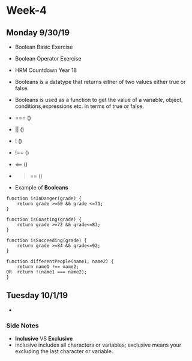 # **Week-4**

## **Monday** 9/30/19

* Boolean Basic Exercise
* Boolean Operator Exercise
* HRM Countdown Year 18

* Booleans is a datatype that returns either of two values either true or false.
* Booleans is used as a function to get the value of a variable, object, conditions,expressions etc. in terms of true or false.

* === ()
* || ()
* ! ()
* !== ()
* <== ()
* >== ()

* Example of **Booleans**
```
function isInDanger(grade) {
    return grade >=60 && grade <=71;
}

function isCoasting(grade) {
    return grade >=72 && grade<=83;
}

function isSucceeding(grade) {
    return grade >=84 && grade<=92;
}

function differentPeople(name1, name2) {
    return name1 !== name2;
OR  return !(name1 === name2);
}
```

## **Tuesday** 10/1/19

* 




### Side Notes
* **Inclusive** VS **Exclusive**
* inclusive includes all characters or variables; exclusive means your excluding the last character or variable.
